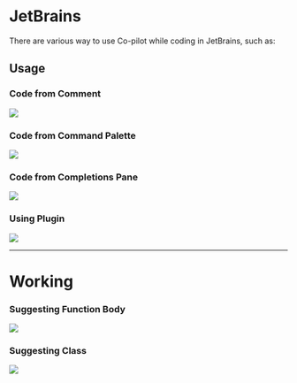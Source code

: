 # JetBrains
There are various way to use Co-pilot while coding in JetBrains, such as:

## Usage

### Code from Comment
  <img src="https://github.com/github/copilot-docs/blob/main/docs/jetbrains/resources/code-from-comment_jetbrains.png"/>
  
### Code from Command Palette
  <img src="https://github.com/github/copilot-docs/blob/main/docs/jetbrains/resources/command-palette_jetbrains.png"/>
  
### Code from Completions Pane
  <img src="https://github.com/github/copilot-docs/blob/main/docs/jetbrains/resources/completions-pane_jetbrains.png"/>
  
### Using Plugin
  <img src="https://github.com/github/copilot-docs/blob/main/docs/jetbrains/resources/early-birds_jetbrains.png"/>
  
---
  
# Working

### Suggesting Function Body
  <img src="https://github.com/github/copilot-docs/blob/main/docs/jetbrains/resources/suggestion-function-body_jetbrains.png"/>
  
### Suggesting Class
  <img src="https://github.com/github/copilot-docs/blob/main/docs/jetbrains/resources/suggestion-class_jetbrains.png"/>
